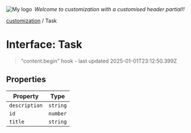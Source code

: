 <div style="display:flex; align-items:center;">
  <img alt="My logo" src="https://placehold.co/100x50" style="margin-right: .5em;" />
  <em>Welcome to customization with a customised header partial!!</em>
</div>

[customization](index.md) / Task

# Interface: Task

> "content.begin" hook - last updated 2025-01-01T23:12:50.399Z

## Properties

| Property | Type |
| ------ | ------ |
| <a id="description"></a> `description` | `string` |
| <a id="id"></a> `id` | `number` |
| <a id="title"></a> `title` | `string` |
